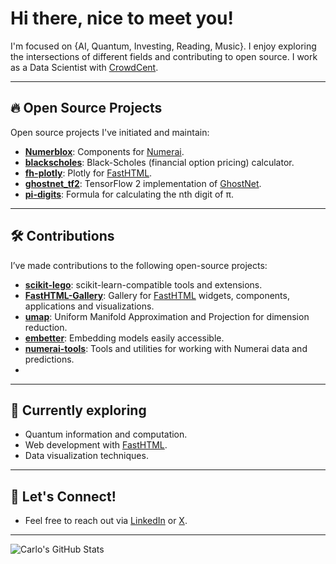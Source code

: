 # Hi there, nice to meet you!

I'm focused on {AI, Quantum, Investing, Reading, Music}. I enjoy exploring the intersections of different fields and contributing to open source. I work as a Data Scientist with [CrowdCent](https://crowdcent.com).

---

## 🔥 Open Source Projects
Open source projects I've initiated and maintain:

- **[Numerblox](https://github.com/crowdcent/numerblox)**: Components for [Numerai](https://numer.ai).
- **[blackscholes](https://github.com/carlolepelaars/blackscholes)**: Black-Scholes (financial option pricing) calculator.
- **[fh-plotly](https://github.com/carlolepelaars/fh-plotly)**: Plotly for [FastHTML](https://fastht.ml).
- **[ghostnet_tf2](https://github.com/carlolepelaars/ghostnet_tf2)**: TensorFlow 2 implementation of [GhostNet](https://arxiv.org/abs/1911.11907).
- **[pi-digits](https://github.com/carlolepelaars/pi-digits)**: Formula for calculating the nth digit of π.

---

## 🛠️ Contributions
I’ve made contributions to the following open-source projects:

- **[scikit-lego](https://github.com/koaning/scikit-lego)**: scikit-learn-compatible tools and extensions.
- **[FastHTML-Gallery](https://github.com/carlolepelaars/FastHTML-Gallery)**: Gallery for [FastHTML](https://fastht.ml) widgets, components, applications and visualizations.
- **[umap](https://github.com/lmcinnes/umap)**: Uniform Manifold Approximation and Projection for dimension reduction.
- **[embetter](https://github.com/koaning/embetter)**: Embedding models easily accessible.
- **[numerai-tools](https://github.com/numerai/numerai-tools)**: Tools and utilities for working with Numerai data and predictions.
- 
---

## 🌱 Currently exploring
- Quantum information and computation.
- Web development with [FastHTML](https://fastht.ml).
- Data visualization techniques.

---

## 💬 Let's Connect!
- Feel free to reach out via [LinkedIn](https://www.linkedin.com/in/carlolepelaars/) or [X](https://x.com/carlolepelaars).

---

![Carlo's GitHub Stats](https://github-readme-stats.vercel.app/api?username=carlolepelaars&show_icons=true)
